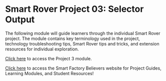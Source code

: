 # Smart Rover Project 03: Selector Output
The following module will guide learners through the individual Smart Rover project. The module contains key terminology used in the project, technology troubleshooting tips, Smart Rover tips and tricks, and extension resources for individual exploration. 

[Click here](https://smartfactorybelievers.deloitte.com/curriculum-resources/lessons/22/overview) to access the Project 3 module.

[Click here](https://smartfactorybelievers.deloitte.com/) to access the Smart Factory Believers website for Project Guides, Learning Modules, and Student Resources!
